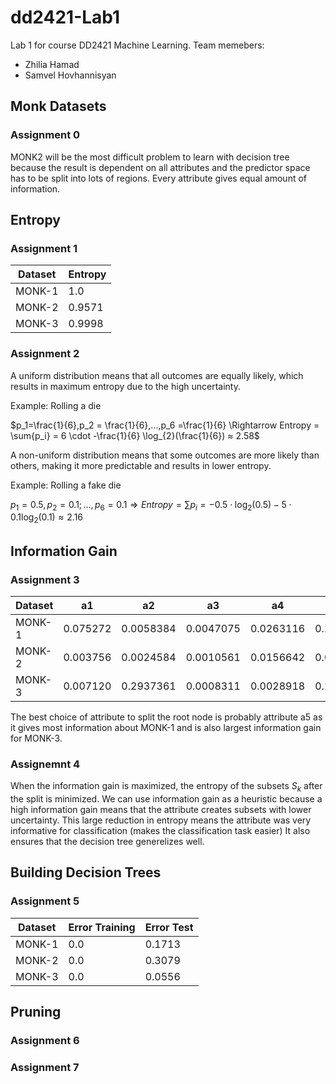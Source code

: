 # dd2421-Lab1

Lab 1 for course DD2421 Machine Learning.
Team memebers:

- Zhilia Hamad
- Samvel Hovhannisyan

## Monk Datasets

### Assignment 0

MONK2 will be the most difficult problem to learn with decision tree because the result is dependent on all attributes and the predictor space has to be split into lots of regions.
Every attribute gives equal amount of information.

## Entropy

### Assignment 1

| Dataset | Entropy |
| ------- | ------- |
| MONK-1  | 1.0     |
| MONK-2  | 0.9571  |
| MONK-3  | 0.9998  |

### Assignment 2

A uniform distribution means that all outcomes are equally likely, which results in maximum entropy due to the high uncertainty.

Example: Rolling a die

$p_1=\frac{1}{6},p_2 = \frac{1}{6},...,p_6 =\frac{1}{6} \Rightarrow Entropy = \sum{p_i} = 6 \cdot -\frac{1}{6} \log_{2}(\frac{1}{6}) ≈ 2.58$

A non-uniform distribution means that some outcomes are more likely than others, making it more predictable and results in lower entropy.

Example: Rolling a fake die

$p_1 = 0.5, p_2 = 0.1; ... , p_6 =0.1 \Rightarrow Entropy = \sum{p_i} = - 0.5 \cdot \log_{2}(0.5) - 5 \cdot 0.1 \log_{2}(0.1) ≈2.16$

## Information Gain

### Assignment 3

| Dataset | a1 | a2 | a3 | a4 | a5 | a6 |
| ------- | -- | -- | -- | -- | -- | -- |
| MONK-1  | 0.075272 | 0.0058384 | 0.0047075 | 0.0263116 | 0.2870307 | 0.0007578 |
| MONK-2  | 0.003756 | 0.0024584 | 0.0010561 | 0.0156642 | 0.0172771 | 0.0062476 |
| MONK-3  | 0.007120 | 0.2937361 | 0.0008311 | 0.0028918 | 0.2559117 | 0.0070770 |

The best choice of attribute to split the root node is probably attribute a5 as it gives most information about MONK-1 and is also largest information gain for MONK-3.

### Assignemnt 4

When the information gain is maximized, the entropy of the subsets $S_k$ after the split is minimized. We can use information gain as a heuristic because a high information gain means that the attribute creates subsets with lower uncertainty. This large reduction in entropy means the attribute was very informative for classification (makes the classification task easier) It also ensures that the decision tree generelizes well.

## Building Decision Trees

### Assignment 5

| Dataset  | Error Training | Error Test |
|----------|---------------|------------|
| MONK-1   | 0.0           | 0.1713     |
| MONK-2   | 0.0           | 0.3079     |
| MONK-3   | 0.0           | 0.0556     |

## Pruning

### Assignment 6

### Assignment 7
